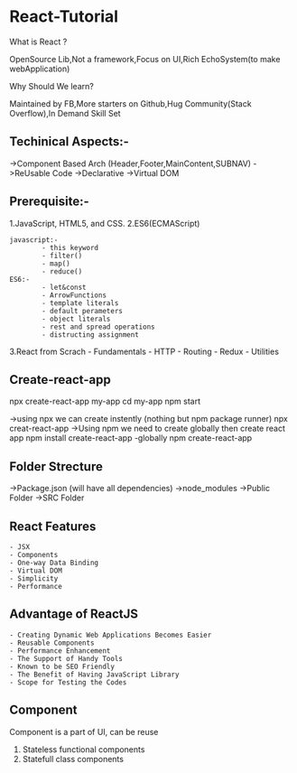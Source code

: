 # React-Tutorial

What is React ?

OpenSource Lib,Not a framework,Focus on UI,Rich EchoSystem(to make webApplication)

Why Should We learn?

Maintained by FB,More starters on Github,Hug Community(Stack Overflow),In Demand Skill Set

## Techinical Aspects:-

->Component Based Arch (Header,Footer,MainContent,SUBNAV)
->ReUsable Code
->Declarative 
->Virtual DOM

## Prerequisite:-

1.JavaScript, HTML5, and CSS. 
2.ES6(ECMAScript)

	javascript:-
			- this keyword
			- filter()
			- map() 
			- reduce()
	ES6:- 
			- let&const
			- ArrowFunctions
			- template literals
			- default perameters
			- object literals
            - rest and spread operations 
			- distructing assignment

3.React from Scrach
			- Fundamentals
			- HTTP
			- Routing
			- Redux
			- Utilities
			
## Create-react-app

npx create-react-app my-app
cd my-app
npm start

->using npx we can create instently (nothing but npm package runner)
	npx creat-react-app <app-name>
->Using npm we need to create globally then create react app
	npm install create-react-app -globally
	npm  create-react-app <my-app>

## Folder Strecture

->Package.json  (will have all dependencies)
->node_modules
->Public Folder
->SRC Folder

## React Features

	- JSX
	- Components
	- One-way Data Binding
	- Virtual DOM
	- Simplicity
	- Performance

## Advantage of ReactJS

	- Creating Dynamic Web Applications Becomes Easier
	- Reusable Components
	- Performance Enhancement
	- The Support of Handy Tools
	- Known to be SEO Friendly
	- The Benefit of Having JavaScript Library
	- Scope for Testing the Codes

## Component

Component is a part of UI, can be reuse

1. Stateless functional components
2. Statefull class components




	







